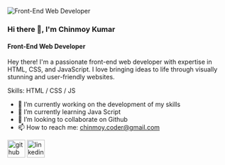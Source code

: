![Front-End Web Developer](https://media.licdn.com/dms/image/D4D16AQHiciosBOzDLQ/profile-displaybackgroundimage-shrink_350_1400/0/1682790295349?e=1691020800&v=beta&t=1_8lMkEFtdb8bac9vPTyAuuAsaACdnr9Mvd0KYuCQfY)

### Hi there 👋, I'm Chinmoy Kumar
#### Front-End Web Developer


Hey there! I'm a passionate front-end web developer with expertise in HTML, CSS, and JavaScript. I love bringing ideas to life through visually stunning and user-friendly websites. 

Skills: HTML / CSS / JS

- 🔭 I’m currently working on the development of my skills 
- 🌱 I’m currently learning Java Script 
- 👯 I’m looking to collaborate on Github 
- 📫 How to reach me: chinmoy.coder@gmail.com 

[<img src='https://cdn.jsdelivr.net/npm/simple-icons@3.0.1/icons/github.svg' alt='github' height='40'>](https://github.com/chinmoy-kumar)  [<img src='https://cdn.jsdelivr.net/npm/simple-icons@3.0.1/icons/linkedin.svg' alt='linkedin' height='40'>](https://www.linkedin.com/in/chinmoy-kumar-me/)  



